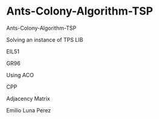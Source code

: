 # Ants-Colony-Algorithm-TSP
Ants-Colony-Algorithm-TSP 

Solving an instance of TPS LIB

EIL51

GR96

Using ACO

CPP

Adjacency Matrix

Emilio Luna Perez
